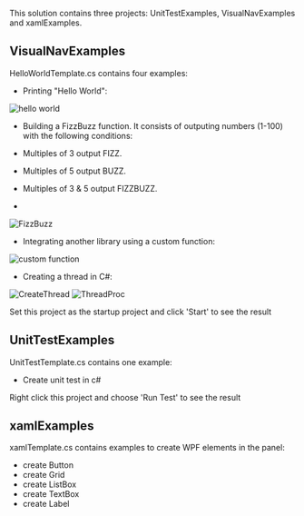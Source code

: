 This solution contains three projects: UnitTestExamples, VisualNavExamples and xamlExamples.



## VisualNavExamples

HelloWorldTemplate.cs contains four examples:

- Printing "Hello World":

![hello world](https://user-images.githubusercontent.com/96876320/188279572-17599700-5157-410d-9af8-5eac2fa91d68.png)

- Building a FizzBuzz function. It consists of outputing numbers (1-100) with the following conditions:

- Multiples of 3 output FIZZ.
- Multiples of 5 output BUZZ.
- Multiples of 3 & 5 output FIZZBUZZ.
- 

![FizzBuzz](https://user-images.githubusercontent.com/96876320/188279582-5d2f4692-1e42-4d6f-9ccd-449ea22488ef.png)

- Integrating another library using a custom function:

![custom function](https://user-images.githubusercontent.com/96876320/188279686-36208dea-584b-4b83-aab8-85c01dc3dbd2.png)

- Creating a thread in C#:

![CreateThread](https://user-images.githubusercontent.com/96876320/188279756-d27f70b0-ae9e-490e-a0bb-b6a0457733ae.png)
![ThreadProc](https://user-images.githubusercontent.com/96876320/188279762-c797dfd4-e9a4-4259-9e45-11563dd3793e.png)


Set this project as the startup project and click 'Start' to see the result

## UnitTestExamples

UnitTestTemplate.cs contains one example:

- Create unit test in c#



Right click this project and choose 'Run Test' to see the result

## xamlExamples

xamlTemplate.cs contains examples to create WPF elements in the panel:

- create Button
- create Grid
- create ListBox
- create TextBox
- create Label
